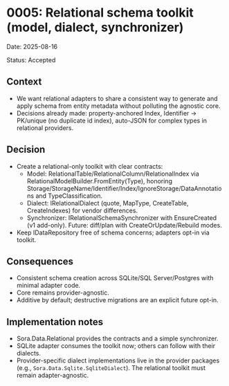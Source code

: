 # 0005: Relational schema toolkit (model, dialect, synchronizer)

Date: 2025-08-16

Status: Accepted

## Context
- We want relational adapters to share a consistent way to generate and apply schema from entity metadata without polluting the agnostic core.
- Decisions already made: property-anchored Index, Identifier → PK/unique (no duplicate id index), auto-JSON for complex types in relational providers.

## Decision
- Create a relational-only toolkit with clear contracts:
  - Model: RelationalTable/RelationalColumn/RelationalIndex via RelationalModelBuilder.FromEntity(Type), honoring Storage/StorageName/Identifier/Index/IgnoreStorage/DataAnnotations and TypeClassification.
  - Dialect: IRelationalDialect (quote, MapType, CreateTable, CreateIndexes) for vendor differences.
  - Synchronizer: IRelationalSchemaSynchronizer with EnsureCreated (v1 add-only). Future: diff/plan with CreateOrUpdate/Rebuild modes.
- Keep IDataRepository free of schema concerns; adapters opt-in via toolkit.

## Consequences
- Consistent schema creation across SQLite/SQL Server/Postgres with minimal adapter code.
- Core remains provider-agnostic.
- Additive by default; destructive migrations are an explicit future opt-in.

## Implementation notes
- Sora.Data.Relational provides the contracts and a simple synchronizer.
- SQLite adapter consumes the toolkit now; others can follow with their dialects.
- Provider-specific dialect implementations live in the provider packages (e.g., `Sora.Data.Sqlite.SqliteDialect`). The relational toolkit must remain adapter-agnostic.

